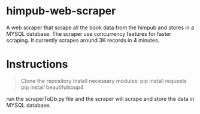 # himpub-web-scraper
A web scraper that scrape all the book data from the himpub and stores in a MYSQL database. The scraper use concurrency features for faster scraping. It currently scrapes around 3K records in 4 minutes.

# Instructions
> Clone the repository
> Install necessary modules:
  pip install requests
  pip install beautifulsoup4

run the scraperToDb.py file and the scraper will scrape and store the data in MYSQL database.
